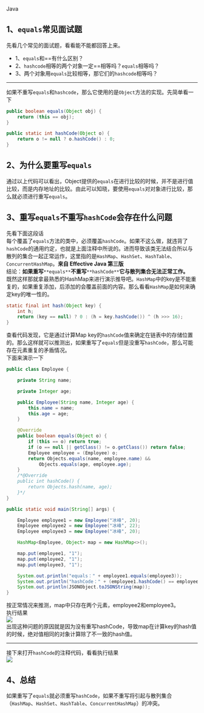 Java
<a name="FtQ89"></a>
## 1、`equals`常见面试题
先看几个常见的面试题，看看能不能都回答上来。

- 1、`equals`和==有什么区别？
- 2、`hashcode`相等的两个对象一定==相等吗？`equals`相等吗？
- 3、两个对象用`equals`比较相等，那它们的`hashcode`相等吗？

---

如果不重写`equals`和`hashcode`，那么它使用的是`Object`方法的实现。先简单看一下
```java
public boolean equals(Object obj) {
    return (this == obj);
}

public static int hashCode(Object o) {
    return o != null ? o.hashCode() : 0;
}
```
<a name="Qhzbw"></a>
## 2、为什么要重写`equals`
通过以上代码可以看出，Object提供的`equals`在进行比较的时候，并不是进行值比较，而是内存地址的比较。由此可以知晓，要使用`equals`对对象进行比较，那么就必须进行重写`equals`。
<a name="CjtAp"></a>
## 3、重写`equals`不重写`hashCode`会存在什么问题
先看下面这段话<br />每个覆盖了`equals`方法的类中，必须覆盖`hashCode`。如果不这么做，就违背了`hashCode`的通用约定，也就是上面注释中所说的。进而导致该类无法结合所以与散列的集合一起正常运作，这里指的是`HashMap`、`HashSet`、`HashTable`、`ConcurrentHashMap`。**来自 Effective Java 第三版**<br />结论：**如果重写**`**equals**`**不重写**`**hashCode**`**它与散列集合无法正常工作。**<br />既然这样那就拿最熟悉的HashMap来进行演示推导吧。`HashMap`中的key是不能重复的，如果重复添加，后添加的会覆盖前面的内容。那么看看`HashMap`是如何来确定key的唯一性的。
```java
static final int hash(Object key) {
    int h;
    return (key == null) ? 0 : (h = key.hashCode()) ^ (h >>> 16);
}
```
查看代码发现，它是通过计算Map key的`hashCode`值来确定在链表中的存储位置的。那么这样就可以推测出，如果重写了`equals`但是没重写`hashCode`，那么可能存在元素重复的矛盾情况。<br />下面来演示一下
```java
public class Employee {

    private String name;

    private Integer age;

    public Employee(String name, Integer age) {
        this.name = name;
        this.age = age;
    }

    @Override
    public boolean equals(Object o) {
        if (this == o) return true;
        if (o == null || getClass() != o.getClass()) return false;
        Employee employee = (Employee) o;
        return Objects.equals(name, employee.name) &&
            Objects.equals(age, employee.age);
    }
    /*@Override
    public int hashCode() {
        return Objects.hash(name, age);
    }*/
}
```
```java
public static void main(String[] args) {

    Employee employee1 = new Employee("冰峰", 20);
    Employee employee2 = new Employee("冰峰", 22);
    Employee employee3 = new Employee("冰峰", 20);

    HashMap<Employee, Object> map = new HashMap<>();

    map.put(employee1, "1");
    map.put(employee2, "1");
    map.put(employee3, "1");

    System.out.println("equals：" + employee1.equals(employee3));
    System.out.println("hashCode：" + (employee1.hashCode() == employee3.hashCode()));
    System.out.println(JSONObject.toJSONString(map));
}
```
按正常情况来推测，map中只存在两个元素，employee2和employee3。<br />执行结果<br />![](https://cdn.nlark.com/yuque/0/2021/webp/396745/1638796387557-b0d48e6e-db30-4c51-9e7c-cf19160eb9fe.webp#clientId=u80e2d9b7-5c90-4&from=paste&id=u14815d52&originHeight=95&originWidth=865&originalType=url&ratio=1&rotation=0&showTitle=false&status=done&style=shadow&taskId=u78c3091a-4ab7-4b6c-96b4-5228287cff3&title=)<br />出现这种问题的原因就是因为没有重写hashCode，导致map在计算key的hash值的时候，绝对值相同的对象计算除了不一致的hash值。

---

接下来打开`hashCode`的注释代码，看看执行结果<br />![](https://cdn.nlark.com/yuque/0/2021/webp/396745/1638796387318-c36b12e3-76c3-4781-95c8-ccb83eb642dc.webp#clientId=u80e2d9b7-5c90-4&from=paste&id=uf9142b33&originHeight=76&originWidth=730&originalType=url&ratio=1&rotation=0&showTitle=false&status=done&style=shadow&taskId=u720ddb7d-c830-454c-91d3-4ed7569da0b&title=)
<a name="wOCqq"></a>
## 4、总结
如果重写了`equals`就必须重写`hashCode`，如果不重写将引起与散列集合（`HashMap`、`HashSet`、`HashTable`、`ConcurrentHashMap`）的冲突。
